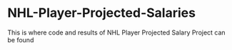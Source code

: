 # NHL-Player-Projected-Salaries
This is where code and results of NHL Player Projected Salary Project can be found
